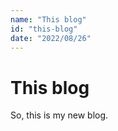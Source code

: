 ```yaml
---
name: "This blog"
id: "this-blog"
date: "2022/08/26"
---
```


# This blog

So, this is my new blog.
